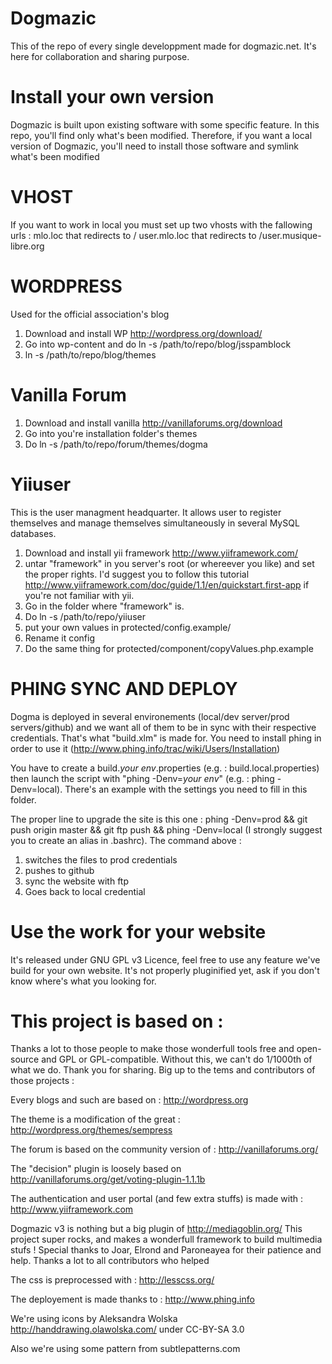Dogmazic
========

This of the repo of every single developpment made for dogmazic.net.
It's here for collaboration and sharing purpose.

Install your own version
=======================

Dogmazic is built upon existing software with some specific feature. In
this repo, you'll find only what's been modified. Therefore, if you want
a local version of Dogmazic, you'll need to install those software and
symlink what's been modified

VHOST
=====

If you want to work in local you must set up two vhosts with the
fallowing urls : 
mlo.loc that redirects to /
user.mlo.loc that redirects to /user.musique-libre.org

WORDPRESS
========

Used for the official association's blog

1) Download and install WP http://wordpress.org/download/
2) Go into wp-content and do ln -s /path/to/repo/blog/jsspamblock 
3) ln -s /path/to/repo/blog/themes 

Vanilla Forum
=============

1) Download and install vanilla http://vanillaforums.org/download
2) Go into you're installation folder's themes
3) Do ln -s /path/to/repo/forum/themes/dogma


Yiiuser
=======

This is the user managment headquarter. It allows user to register
themselves and manage themselves simultaneously in several MySQL databases.

1) Download and install yii framework http://www.yiiframework.com/
2) untar "framework" in you server's root (or whereever you like) and
set the proper rights. I'd suggest you to follow this tutorial
http://www.yiiframework.com/doc/guide/1.1/en/quickstart.first-app if
you're not familiar with yii.
3) Go in the folder where "framework" is.
4) Do ln -s /path/to/repo/yiiuser
5) put your own values in protected/config.example/
6) Rename it config
7) Do the same thing for protected/component/copyValues.php.example


PHING SYNC AND DEPLOY
=====================

Dogma is deployed in several environements (local/dev server/prod
servers/github) and we want all of them to be in sync with their
respective credentials. That's what "build.xlm" is made for. You need to
install phing in order to use it
(http://www.phing.info/trac/wiki/Users/Installation)

You have to create a build.*your env*.properties (e.g. :
build.local.properties) then launch the script with "phing -Denv=*your
env*" (e.g. : phing -Denv=local). There's an example with the settings
you need to fill in this folder.

The proper line to upgrade the site is this one : 
phing -Denv=prod && git push origin master && git ftp push && phing
-Denv=local
(I strongly suggest you to create an alias in .bashrc).
The command above :
1) switches the files to prod credentials
2) pushes to github
3) sync the website with ftp
4) Goes back to local credential

Use the work for your website
=============================

It's released under GNU GPL v3 Licence, feel free to use any feature
we've build for your own website. It's not properly pluginified yet, ask
if you don't know where's what you looking for.

This project is based on :
==========================

Thanks a lot to those people to make those wonderfull tools free and open-source
and GPL or GPL-compatible. Without this, we can't do 1/1000th of what we
do. Thank you for sharing. Big up to the tems and contributors of those
projects :

Every blogs and such are based on :
http://wordpress.org

The theme is a modification of the great : 
http://wordpress.org/themes/sempress 

The forum is based on the community version of :
http://vanillaforums.org/

The "decision" plugin is loosely based on
http://vanillaforums.org/get/voting-plugin-1.1.1b

The authentication and user portal (and few extra stuffs) is made with :
http://www.yiiframework.com

Dogmazic v3 is nothing but a big plugin of http://mediagoblin.org/
This project super rocks, and makes a wonderfull framework to build
multimedia stufs ! Special thanks to Joar, Elrond and Paroneayea for
their patience and help. Thanks a lot to all contributors who helped

The css is preprocessed with :
http://lesscss.org/

The deployement is made thanks to :
http://www.phing.info

We're using icons by Aleksandra Wolska http://handdrawing.olawolska.com/
under CC-BY-SA 3.0

Also we're using some pattern from subtlepatterns.com
